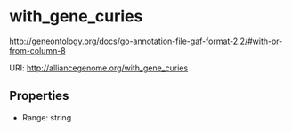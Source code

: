 # with_gene_curies

http://geneontology.org/docs/go-annotation-file-gaf-format-2.2/#with-or-from-column-8

URI: http://alliancegenome.org/with_gene_curies



<!-- no inheritance hierarchy -->


## Properties

 * Range: string


